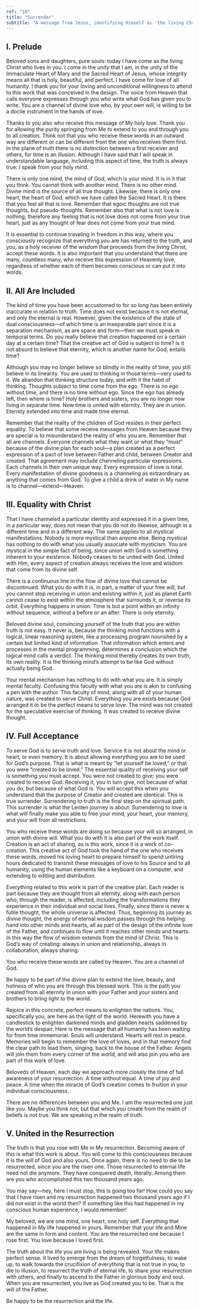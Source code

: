 ```yaml
---
ref: "10"
title: "Surrender"
subtitle: "A message from Jesus, identifying Himself as 'the living Christ who lives in you'"
---
```


## I. Prelude

Beloved sons and daughters, pure souls: today I have come as the living Christ
who lives in you. I come in the unity that I am, in the unity of the Immaculate
Heart of Mary and the Sacred Heart of Jesus, whose integrity means all that is
holy, beautiful, and perfect. I have come for love of all humanity. I thank you
for your loving and unconditional willingness to attend to this work that was
conceived in the design. The voice from Heaven that calls everyone expresses
through you who write what God has given you to write. You are a channel of
divine love who, by your own will, is willing to be a docile instrument in the
hands of love.

Thanks to you also who receive this message of My holy love. Thank you for
allowing the purity springing from Me to extend to you and through you to all
creation. Think not that you who receive these words in an outward way are
different or can be different from the one who receives them first. In the
plane of truth there is no distinction between a first receiver and others, for
time is an illusion. Although I have said that I will speak in understandable
language, including this aspect of time, the truth is always true: I speak from
your holy mind.

There is only one mind, the mind of God, which is your mind. It is in it that
you think. You cannot think with another mind. There is no other mind. Divine
mind is the source of all true thought. Likewise, there is only one heart, the
heart of God, which we have called the Sacred Heart. It is there that you feel
all that is love. Remember that egoic thoughts are not true thoughts, but
pseudo-thoughts. Remember also that what is not love is nothing; therefore any
feeling that is not love does not come from your true heart, just as any
thought of fear does not come from your true mind.

It is essential to continue traveling in freedom in this way, where you
consciously recognize that everything you are has returned to the truth, and
you, as a holy receiver of the wisdom that proceeds from the living Christ,
accept these words. It is also important that you understand that there are
many, countless many, who receive this expression of Heavenly love, regardless
of whether each of them becomes conscious or can put it into words.

## II. All Are Included

The kind of time you have been accustomed to for so long has been entirely
inaccurate in relation to truth. Time does not exist because it is not eternal,
and only the eternal is real. However, given the existence of the state of dual
consciousness—of which time is an inseparable part since it is a separation
mechanism, as are space and form—then we must speak in temporal terms. Do you
really believe that creation happened on a certain day at a certain time? That
the creative act of God is subject to time? Is it not absurd to believe that
eternity, which is another name for God, entails time?

Although you may no longer believe so blindly in the reality of time, you still
believe in its linearity. You are used to thinking in those terms—very used to
it. We abandon that thinking structure today, and with it the habit of
thinking. Thoughts subject to time come from the ego. There is no ego without
time, and there is no time without ego. Since the ego has already left, then
where is time? Holy brothers and sisters, you are no longer now living in
separate time. Now time is united with eternity. They are in union. Eternity
extended into time and made time eternal.

Remember that the reality of the children of God resides in their perfect
equality. To believe that some receive messages from Heaven because they are
special is to misunderstand the reality of who you are. Remember that all are
channels. Everyone channels what they want or what they “must” because of the
divine plan for each soul—a plan created as a perfect expression of a pact of
love between Father and child, between Creator and created. That agreement may
include channeling particular expressions. Each channels in their own unique
way. Every expression of love is total. Every manifestation of divine goodness
is a channeling as extraordinary as anything that comes from God. To give a
child a drink of water in My name is to channel—extend—Heaven.

## III. Equality with Christ

That I have channeled a particular identity and expressed it in a given time,
in a particular way, does not mean that you do not do likewise, although in a
different time and in a different way. The same applies to all mystical
manifestations. Nobody is more mystical than anyone else. Being mystical has
nothing to do with what you usually associate with mysticism. You are
mystical in the simple fact of being, since union with God is something
inherent to your existence. Nobody ceases to be united with God. United with
Him, every aspect of creation always receives the love and wisdom that come
from its divine self.

There is a continuous line in the flow of divine love that cannot be
discontinued. What you do with it is, in part, a matter of your free will, but
you cannot stop receiving in union and existing within it, just as planet Earth
cannot cease to exist within the atmosphere that surrounds it, or reverse its
orbit. Everything happens in union. Time is but a point within an infinity
without sequence, without a before or an after. There is only eternity.

Beloved divine soul, convincing yourself of the truth that you are within truth
is not easy. It never is, because the thinking mind functions with a logical,
linear reasoning system, like a processing program nourished by a certain but
limited kind of information. That information which enters and processes in the
mental programming, determines a conclusion which the logical mind calls a
verdict. The thinking mind thereby creates its own truth, its own reality. It
is the thinking mind’s attempt to be like God without actually being God.

Your mental mechanism has nothing to do with what you are. It is simply mental
faculty. Confusing this faculty with what you are is akin to confusing a pen
with the author. This faculty of mind, along with all of your human nature, was
created to serve Christ. Everything you are exists because God arranged it to
be the perfect means to serve love. The mind was not created for the
speculative exercise of thinking. It was created to receive divine thought.

## IV. Full Acceptance

To serve God is to serve truth and love. Service it is not about the mind or
heart, or even memory. It is about allowing everything you are to be used for
God’s purpose.  That is what is meant by “let yourself be loved,” or that you
were “created to be loved.” The essential quality of receiving your self is
something you must accept. You were not created to give; you were created to
receive God. Receiving it, you in turn give, not because of what you do, but
because of what God is. You will accept this when you understand that the
purpose of Creator and created are identical. This is true surrender.
Surrendering to truth is the final step on the spiritual path. This surrender
is what the Lenten journey is about. Surrendering to love is what will finally
make you able to free your mind, your heart, your memory, and your will from
all restrictions.

You who receive these words are doing so because your will so arranged, in
union with divine will. What you do with it is also part of the work itself.
Creation is an act of sharing, as is this work, since it is a work of
co-creation. This creative act of God took the hand of the one who receives
these words, moved his loving heart to prepare himself to spend untiring hours
dedicated to transmit these messages of love to his Source and to all
humanity, using the human elements like a keyboard on a computer, and extending
to editing and distribution.

Everything related to this work is part of the creative plan. Each reader is
part because they are thought from all eternity, along with each person who,
through the reader, is affected, including the transformations they experience
in their individual and social lives. Finally, since there is never a futile
thought, the whole universe is affected. Thus, beginning its journey as divine
thought, the energy of eternal wisdom passes through this helping hand into
other minds and hearts, all as part of the design of the infinite love of the
Father, and continues to flow until it reaches other minds and hearts. In this
way the flow of wisdom extends from the mind of Christ. This is God’s way of
creating: always in union and relationship, always in collaboration, always
sharing.

You who receive these words are called by Heaven. You are a channel of God.

Be happy to be part of the divine plan to extend the love, beauty, and holiness
of who you are through this blessed work. This is the path you created from all
eternity in union with your Father and your sisters and brothers to bring light
to the world.

Rejoice in this concrete, perfect means to enlighten the nations. You,
specifically you, are here as the light of the world. Herewith you have a
candlestick to enlighten darkened minds and gladden hearts saddened by the
world’s despair. Here is the message that all humanity has been waiting for
from time immemorial. Souls will understand. Hearts will rest in peace.
Memories will begin to remember the love of loves, and in that memory find the
clear path to lead them, singing, back to the house of the Father. Angels will
join them from every corner of the world, and will also join you who are part
of this work of love.

Beloveds of Heaven, each day we approach more closely the time of full
awareness of your resurrection. A time without equal. A time of joy and peace.
A time when the miracle of God’s creation comes to fruition in your individual
consciousness.

There are no differences between you and Me. I am the resurrected one just
like you. Maybe you think not; but that which you create from the realm of
beliefs is not true. We are speaking in the realm of truth.

## V. United in the Resurrection

The truth is that you rose with Me in My resurrection. Becoming aware of this
is what this work is about. You will come to this consciousness because it is
the will of God and also yours. Once again, there is no need to die to be
resurrected, since you are the risen one. Those resurrected to eternal life
need not die anymore. They have conquered death, literally. Among them are you
who accomplished this two thousand years ago.

You may say—hey, here I must stop, this is going too far! How could you say
that I have risen and my resurrection happened two thousand years ago if I did
not exist in the world then? If something like this had happened in my
conscious human experience, I would remember!

My beloved, we are one mind, one heart, one holy self. Everything that
happened in My life happened in yours. Remember that your life and Mine are the
same in form and content. You are the resurrected one because I rose first. You
love because I loved first.

The truth about the life you are living is being revealed. Your life makes
perfect sense. It lived to emerge from the dream of forgetfulness, to wake up,
to walk towards the crucifixion of everything that is not true in you, to die
to illusion, to resurrect the truth of eternal life, to share your resurrection
with others, and finally to ascend to the Father in glorious body and soul.
When you are resurrected, you live as God created you to be. That is the will
of the Father.

Be happy to be the resurrection and the life.

